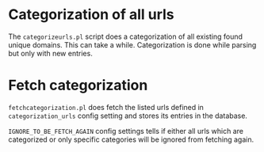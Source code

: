 # Categorization of all urls

The `categorizeurls.pl` script does a categorization of all existing found unique domains. This can take a while.
Categorization is done while parsing but only with new entries.

# Fetch categorization

`fetchcategorization.pl` does fetch the listed urls defined in `categorization_urls` config setting and stores
its entries in the database.

`IGNORE_TO_BE_FETCH_AGAIN` config settings tells if either all urls which are categorized or only specific 
categories will be ignored from fetching again.
